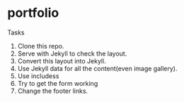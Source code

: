 # portfolio

Tasks
1. Clone this repo.
2. Serve with Jekyll to check the layout.
3. Convert this layout into Jekyll. 
4. Use Jekyll data for all the content(even image gallery).
5. Use includess
6. Try to get the form working
7. Change the footer links.
